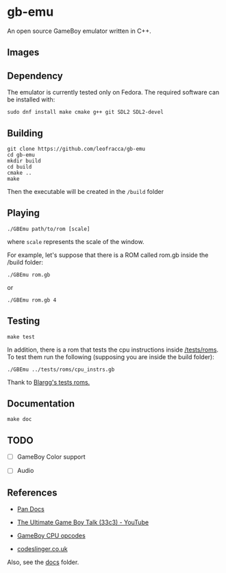 # gb-emu

An open source GameBoy emulator written in C++.

## Images



## Dependency

The emulator is currently tested only on Fedora. The required software can be installed with:

```shell
sudo dnf install make cmake g++ git SDL2 SDL2-devel
```

## Building

```shell
git clone https://github.com/leofracca/gb-emu
cd gb-emu
mkdir build
cd build
cmake ..
make
```

Then the executable will be created in the `/build` folder

## Playing

```shell
./GBEmu path/to/rom [scale]
```

where `scale` represents the scale of the window.

For example, let's suppose that there is a ROM called rom.gb inside the /build folder:

```shell
./GBEmu rom.gb
```

or

```shell
./GBEmu rom.gb 4
```

## Testing

```shell
make test
```

In addition, there is a rom that tests the cpu instructions inside [/tests/roms](tests/roms).
To test them run the following (supposing you are inside the build folder):

```shell
./GBEmu ../tests/roms/cpu_instrs.gb
```

Thank to [Blargg's tests roms.](https://github.com/retrio/gb-test-roms)

## Documentation

```shell
make doc
```

## TODO

- [ ] GameBoy Color support

- [ ] Audio

## References

- [Pan Docs](https://gbdev.io/pandocs/)

- [The Ultimate Game Boy Talk (33c3) - YouTube](https://www.youtube.com/watch?v=HyzD8pNlpwI)

- [GameBoy CPU opcodes](https://www.pastraiser.com/cpu/gameboy/gameboy_opcodes.html)

- [codeslinger.co.uk](http://www.codeslinger.co.uk/pages/projects/gameboy.html)

Also, see the [docs](docs) folder.
